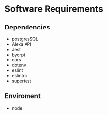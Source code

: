 # Software Requirements

## Dependencies

- postgresSQL
- Alexa API
- Jest
- bycrpt
- cors
- dotenv
- eslint
- eslintrc
- supertest

## Enviroment

- node
